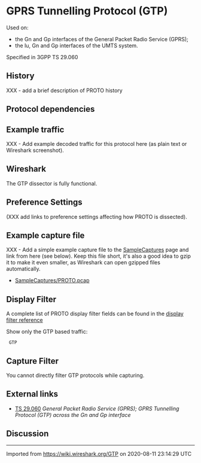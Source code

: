 # GPRS Tunnelling Protocol (GTP)

Used on:

  - the Gn and Gp interfaces of the General Packet Radio Service (GPRS);
  - the Iu, Gn and Gp interfaces of the UMTS system.

Specified in 3GPP TS 29.060

## History

XXX - add a brief description of PROTO history

## Protocol dependencies

## Example traffic

XXX - Add example decoded traffic for this protocol here (as plain text or Wireshark screenshot).

## Wireshark

The GTP dissector is fully functional.

## Preference Settings

(XXX add links to preference settings affecting how PROTO is dissected).

## Example capture file

XXX - Add a simple example capture file to the [SampleCaptures](/SampleCaptures) page and link from here (see below). Keep this file short, it's also a good idea to gzip it to make it even smaller, as Wireshark can open gzipped files automatically.

  - [SampleCaptures/PROTO.pcap](uploads/__moin_import__/attachments/SampleCaptures/PROTO.pcap)

## Display Filter

A complete list of PROTO display filter fields can be found in the [display filter reference](http://www.wireshark.org/docs/dfref/protofirstletter/proto.html)

Show only the GTP based traffic:

``` 
 GTP 
```

## Capture Filter

You cannot directly filter GTP protocols while capturing.

## External links

  - [TS 29.060](http://www.3gpp.org/ftp/Specs/html-info/29060.htm) *General Packet Radio Service (GPRS); GPRS Tunnelling Protocol (GTP) across the Gn and Gp interface*

## Discussion

---

Imported from https://wiki.wireshark.org/GTP on 2020-08-11 23:14:29 UTC
